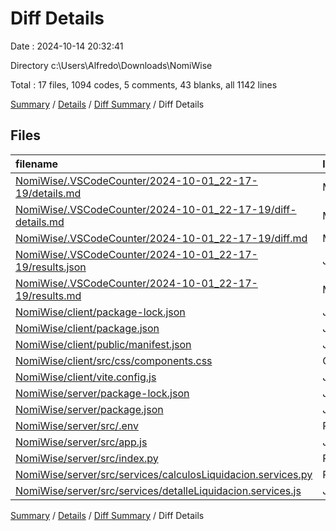 # Diff Details

Date : 2024-10-14 20:32:41

Directory c:\\Users\\Alfredo\\Downloads\\NomiWise

Total : 17 files,  1094 codes, 5 comments, 43 blanks, all 1142 lines

[Summary](results.md) / [Details](details.md) / [Diff Summary](diff.md) / Diff Details

## Files
| filename | language | code | comment | blank | total |
| :--- | :--- | ---: | ---: | ---: | ---: |
| [NomiWise/.VSCodeCounter/2024-10-01_22-17-19/details.md](/NomiWise/.VSCodeCounter/2024-10-01_22-17-19/details.md) | Markdown | 111 | 0 | 6 | 117 |
| [NomiWise/.VSCodeCounter/2024-10-01_22-17-19/diff-details.md](/NomiWise/.VSCodeCounter/2024-10-01_22-17-19/diff-details.md) | Markdown | 9 | 0 | 6 | 15 |
| [NomiWise/.VSCodeCounter/2024-10-01_22-17-19/diff.md](/NomiWise/.VSCodeCounter/2024-10-01_22-17-19/diff.md) | Markdown | 12 | 0 | 7 | 19 |
| [NomiWise/.VSCodeCounter/2024-10-01_22-17-19/results.json](/NomiWise/.VSCodeCounter/2024-10-01_22-17-19/results.json) | JSON | 1 | 0 | 0 | 1 |
| [NomiWise/.VSCodeCounter/2024-10-01_22-17-19/results.md](/NomiWise/.VSCodeCounter/2024-10-01_22-17-19/results.md) | Markdown | 53 | 0 | 7 | 60 |
| [NomiWise/client/package-lock.json](/NomiWise/client/package-lock.json) | JSON | 746 | 0 | 0 | 746 |
| [NomiWise/client/package.json](/NomiWise/client/package.json) | JSON | 2 | 0 | 0 | 2 |
| [NomiWise/client/public/manifest.json](/NomiWise/client/public/manifest.json) | JSON | 24 | 0 | 0 | 24 |
| [NomiWise/client/src/css/components.css](/NomiWise/client/src/css/components.css) | CSS | 1 | 0 | 0 | 1 |
| [NomiWise/client/vite.config.js](/NomiWise/client/vite.config.js) | JavaScript | 29 | 1 | 3 | 33 |
| [NomiWise/server/package-lock.json](/NomiWise/server/package-lock.json) | JSON | 12 | 0 | 0 | 12 |
| [NomiWise/server/package.json](/NomiWise/server/package.json) | JSON | 1 | 0 | 0 | 1 |
| [NomiWise/server/src/.env](/NomiWise/server/src/.env) | Properties | 2 | 0 | 0 | 2 |
| [NomiWise/server/src/app.js](/NomiWise/server/src/app.js) | JavaScript | -1 | 0 | -1 | -2 |
| [NomiWise/server/src/index.py](/NomiWise/server/src/index.py) | Python | -16 | -2 | -6 | -24 |
| [NomiWise/server/src/services/calculosLiquidacion.services.py](/NomiWise/server/src/services/calculosLiquidacion.services.py) | Python | 72 | 3 | 13 | 88 |
| [NomiWise/server/src/services/detalleLiquidacion.services.js](/NomiWise/server/src/services/detalleLiquidacion.services.js) | JavaScript | 36 | 3 | 8 | 47 |

[Summary](results.md) / [Details](details.md) / [Diff Summary](diff.md) / Diff Details